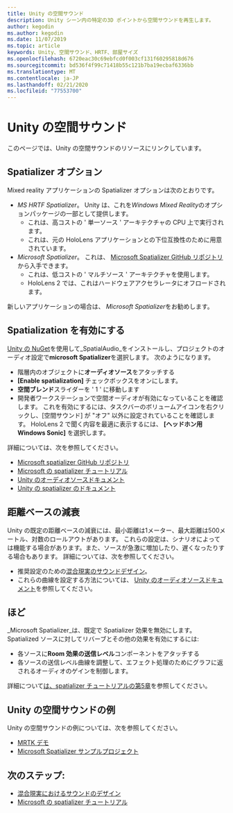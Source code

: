 ```yaml
---
title: Unity の空間サウンド
description: Unity シーン内の特定の3D ポイントから空間サウンドを再生します。
author: kegodin
ms.author: kegodin
ms.date: 11/07/2019
ms.topic: article
keywords: Unity、空間サウンド、HRTF、部屋サイズ
ms.openlocfilehash: 6720eac30c69ebfcd0f003cf131f60295818d676
ms.sourcegitcommit: bd536f4f99c71418b55c121b7ba19ecbaf6336bb
ms.translationtype: MT
ms.contentlocale: ja-JP
ms.lasthandoff: 02/21/2020
ms.locfileid: "77553700"
---
```

# <a name="spatial-sound-in-unity"></a>Unity の空間サウンド

このページでは、Unity の空間サウンドのリソースにリンクしています。

## <a name="spatializer-options"></a>Spatializer オプション
Mixed reality アプリケーションの Spatializer オプションは次のとおりです。
* *MS HRTF Spatializer*。 Unity は、これを*Windows Mixed Reality*のオプションパッケージの一部として提供します。
  * これは、高コストの ' 単一ソース ' アーキテクチャの CPU 上で実行されます。
  * これは、元の HoloLens アプリケーションとの下位互換性のために用意されています。
* *Microsoft Spatializer*。 これは、 [Microsoft Spatializer GitHub リポジトリ](https://github.com/microsoft/spatialaudio-unity)から入手できます。
  * これは、低コストの ' マルチソース ' アーキテクチャを使用します。
  * HoloLens 2 では、これはハードウェアアクセラレータにオフロードされます。

新しいアプリケーションの場合は、 *Microsoft Spatializer*をお勧めします。

## <a name="enable-spatialization"></a>Spatialization を有効にする

[Unity の NuGet](https://github.com/GlitchEnzo/NuGetForUnity/releases/latest)を使用して_SpatialAudio_をインストールし、プロジェクトのオーディオ設定で**microsoft Spatializer**を選択します。 次のようになります。
* 階層内のオブジェクトに**オーディオソース**をアタッチする
* **[Enable spatialization]** チェックボックスをオンにします。
* **空間ブレンド**スライダーを ' 1 ' に移動します
* 開発者ワークステーションで空間オーディオが有効になっていることを確認します。 これを有効にするには、タスクバーのボリュームアイコンを右クリックし、[空間サウンド] が "オフ" 以外に設定されていることを確認します。 HoloLens 2 で聞く内容を最適に表示するには、 **[ヘッドホン用 Windows Sonic]** を選択します。

詳細については、次を参照してください。
* [Microsoft spatializer GitHub リポジトリ](https://github.com/microsoft/spatialaudio-unity)
* [Microsoft の spatializer チュートリアル](unity-spatial-audio-ch1.md)
* [Unity のオーディオソースドキュメント](https://docs.unity3d.com/2019.3/Documentation/Manual/class-AudioSource.html)
* [Unity の spatializer のドキュメント](https://docs.unity3d.com/Manual/VRAudioSpatializer.html)

## <a name="distance-based-attenuation"></a>距離ベースの減衰
Unity の既定の距離ベースの減衰には、最小距離は1メーター、最大距離は500メートル、対数のロールアウトがあります。 これらの設定は、シナリオによっては機能する場合があります。また、ソースが急激に増加したり、遅くなったりする場合もあります。 詳細については、次を参照してください。
* 推奨設定のための[混合現実のサウンドデザイン](spatial-sound-design.md)。
* これらの曲線を設定する方法については、 [Unity のオーディオソースドキュメント](https://docs.unity3d.com/2019.3/Documentation/Manual/class-AudioSource.html)を参照してください。

## <a name="reverb"></a>ほど
_Microsoft Spatializer_は、既定で Spatializer 効果を無効にします。 Spatialized ソースに対してリバーブとその他の効果を有効にするには:
* 各ソースに**Room 効果の送信レベル**コンポーネントをアタッチする
* 各ソースの送信レベル曲線を調整して、エフェクト処理のためにグラフに返されるオーディオのゲインを制御します。

詳細について[は、spatializer チュートリアルの第5章](unity-spatial-audio-ch5.md)を参照してください。

## <a name="unity-spatial-sound-examples"></a>Unity の空間サウンドの例
Unity の空間サウンドの例については、次を参照してください。
* [MRTK デモ](https://github.com/microsoft/MixedRealityToolkit-Unity/tree/mrtk_release/Assets/MixedRealityToolkit.Examples/Demos/Audio)
* [Microsoft Spatializer サンプルプロジェクト](https://github.com/microsoft/spatialaudio-unity/tree/master/Samples/MicrosoftSpatializerSample)

## <a name="next-steps"></a>次のステップ:
* [混合現実におけるサウンドのデザイン](spatial-sound-design.md)
* [Microsoft の spatializer チュートリアル](unity-spatial-audio-ch1.md)

